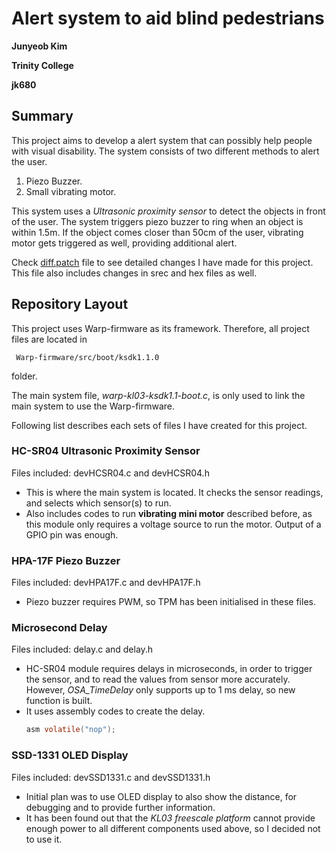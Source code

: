 # Alert system to aid blind pedestrians
**Junyeob Kim**

**Trinity College**

**jk680**

## Summary
This project aims to develop a alert system that can possibly help people with visual disability.
The system consists of two different methods to alert the user.
1. Piezo Buzzer.
2. Small vibrating motor.
   
This system uses a *Ultrasonic proximity sensor* to detect the objects in front of the user. The system triggers piezo buzzer to ring when an object is within 1.5m. If the object comes closer than 50cm of the user, vibrating motor gets triggered as well, providing additional alert.

Check [diff.patch](/diff.patch) file to see detailed changes I have made for this project. This file also includes changes in srec and hex files as well.

## Repository Layout
This project uses Warp-firmware as its framework. Therefore, all project files are located in
```
 Warp-firmware/src/boot/ksdk1.1.0
```
folder.

The main system file, *warp-kl03-ksdk1.1-boot.c*, is only used to link the main system to use the Warp-firmware.

Following list describes each sets of files I have created for this project.

### HC-SR04 Ultrasonic Proximity Sensor
Files included: devHCSR04.c and devHCSR04.h
* This is where the main system is located. It checks the sensor readings, and selects which sensor(s) to run.
* Also includes codes to run **vibrating mini motor** described before, as this module only requires a voltage source to run the motor. Output of a GPIO pin was enough.
### HPA-17F Piezo Buzzer
Files included: devHPA17F.c and devHPA17F.h
* Piezo buzzer requires PWM, so TPM has been initialised in these files.
### Microsecond Delay
Files included: delay.c and delay.h
* HC-SR04 module requires delays in microseconds, in order to trigger the sensor, and to read the values from sensor more accurately. However, *OSA_TimeDelay* only supports up to 1 ms delay, so new function is built.
* It uses assembly codes to create the delay.
  ```C
  asm volatile("nop");
  ```
### SSD-1331 OLED Display
Files included: devSSD1331.c and devSSD1331.h
* Initial plan was to use OLED display to also show the distance, for debugging and to provide further information.
* It has been found out that the *KL03 freescale platform* cannot provide enough power to all different components used above, so I decided not to use it. 
